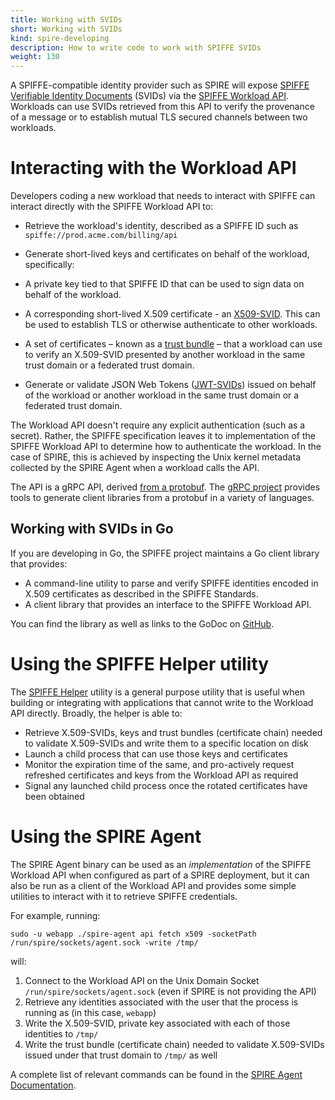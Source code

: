```yaml
---
title: Working with SVIDs
short: Working with SVIDs
kind: spire-developing
description: How to write code to work with SPIFFE SVIDs
weight: 130
---
```


A SPIFFE-compatible identity provider such as SPIRE will expose [SPIFFE Verifiable Identity Documents](/docs/latest/spiffe/concepts/#spiffe-verifiable-identity-document-svid) (SVIDs) via the [SPIFFE Workload API](/docs/latest/spiffe/concepts/#spiffe-workload-api). Workloads can use SVIDs retrieved from this API to verify the provenance of a message or to establish mutual TLS secured channels between two workloads. 

# Interacting with the Workload API

Developers coding a new workload that needs to interact with SPIFFE can interact directly with the SPIFFE Workload API to:

* Retrieve the workload's identity, described as a SPIFFE ID such as `spiffe://prod.acme.com/billing/api`

* Generate short-lived keys and certificates on behalf of the workload, specifically:
 * A private key tied to that SPIFFE ID that can be used to sign data on behalf of the workload. 
 * A corresponding short-lived X.509 certificate - an [X509-SVID](https://github.com/spiffe/spiffe/blob/master/standards/X509-SVID.md). This can be used to establish TLS or otherwise authenticate to other workloads.
 * A set of certificates – known as a [trust bundle](/docs/latest/spiffe/concepts/#trust-bundle) – that a workload can use to verify an X.509-SVID presented by another workload in the same trust domain or a federated trust domain.
* Generate or validate JSON Web Tokens ([JWT-SVIDs](https://github.com/spiffe/spiffe/blob/master/standards/JWT-SVID.md)) issued on behalf of the workload or another workload in the same trust domain or a federated trust domain.

The Workload API doesn't require any explicit authentication (such as a secret). Rather, the SPIFFE specification leaves it to implementation of the SPIFFE Workload API to determine how to authenticate the workload. In the case of SPIRE, this is achieved by inspecting the Unix kernel metadata collected by the SPIRE Agent when a workload calls the API.

The API is a gRPC API, derived [from a protobuf](https://github.com/spiffe/go-spiffe/blob/master/proto/spiffe/workload/workload.proto). The [gRPC project](https://grpc.io/) provides tools to generate client libraries from a protobuf in a variety of languages.

## Working with SVIDs in Go 

If you are developing in Go, the SPIFFE project maintains a Go client library that provides:

* A command-line utility to parse and verify SPIFFE identities encoded in X.509 certificates as described in the SPIFFE Standards.
* A client library that provides an interface to the SPIFFE Workload API.

You can find the library as well as links to the GoDoc on [GitHub](https://github.com/spiffe/go-spiffe).

# Using the SPIFFE Helper utility

The [SPIFFE Helper](https://github.com/spiffe/spiffe-helper) utility is a general purpose utility that is useful when building or integrating with applications that cannot write to the Workload API directly. Broadly, the helper is able to:

* Retrieve X.509-SVIDs, keys and trust bundles (certificate chain) needed to validate X.509-SVIDs and write them to a specific location on disk
* Launch a child process that can use those keys and certificates
* Monitor the expiration time of the same, and pro-actively request refreshed certificates and keys from the Workload API as required
* Signal any launched child process once the rotated certificates have been obtained

# Using the SPIRE Agent

The SPIRE Agent binary can be used as an _implementation_ of the SPIFFE Workload API when configured as part of a SPIRE deployment, but it can also be run as a client of the Workload API and provides some simple utilities to interact with it to retrieve SPIFFE credentials. 

For example, running:

```
sudo -u webapp ./spire-agent api fetch x509 -socketPath /run/spire/sockets/agent.sock -write /tmp/ 
```

will:

1.   Connect to the Workload API on the Unix Domain Socket `/run/spire/sockets/agent.sock` (even if SPIRE is not providing the API)
2.   Retrieve any identities associated with the user that the process is running as (in this case, `webapp`) 
3.   Write the X.509-SVID, private key associated with each of those identities to `/tmp/`
4.   Write the trust bundle (certificate chain) needed to validate X.509-SVIDs issued under that trust domain to `/tmp/` as well

A complete list of relevant commands can be found in the [SPIRE Agent Documentation](https://github.com/spiffe/spire/blob/master/doc/spire_agent.md#command-line-options).
